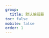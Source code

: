 ```yaml
---
group:
  title: 默认编辑器
toc: false
mobile: false
order: 1
---
```


<code src="./demos/index.tsx" iframe="70vh"></code>
